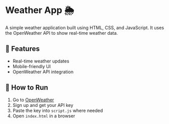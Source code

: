# Weather App 🌦️

A simple weather application built using HTML, CSS, and JavaScript. It uses the OpenWeather API to show real-time weather data.

## 🚀 Features

- Real-time weather updates
- Mobile-friendly UI
- OpenWeather API integration

## 🔧 How to Run

1. Go to [OpenWeather](https://openweathermap.org)
2. Sign up and get your API key
3. Paste the key into `script.js` where needed
4. Open `index.html` in a browser

